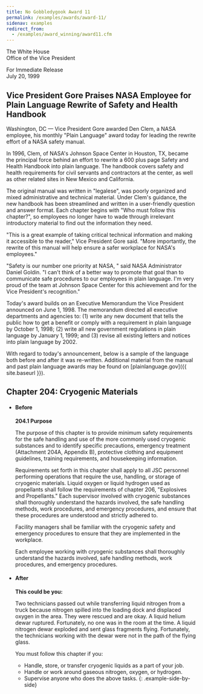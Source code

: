 ```yaml
---
title: No Gobbledygook Award 11
permalink: /examples/awards/award-11/
sidenav: examples
redirect_from:
  - /examples/award_winning/award11.cfm
---
```


The White House  
Office of the Vice President

For Immediate Release  
July 20, 1999

## Vice President Gore Praises NASA Employee for Plain Language Rewrite of Safety and Health Handbook

Washington, DC — Vice President Gore awarded Den Clem, a NASA employee, his monthly "Plain Language" award today for leading the rewrite effort of a NASA safety manual.

In 1996, Clem, of NASA's Johnson Space Center in Houston, TX, became the principal force behind an effort to rewrite a 600 plus page Safety and Health Handbook into plain language. The handbook covers safety and health requirements for civil servants and contractors at the center, as well as other related sites in New Mexico and California.

The original manual was written in "legalese", was poorly organized and mixed administrative and technical material. Under Clem's guidance, the new handbook has been streamlined and written in a user-friendly question and answer format. Each chapter begins with "Who must follow this chapter?", so employees no longer have to wade through irrelevant introductory material to find out the information they need.

"This is a great example of taking critical technical information and making it accessible to the reader," Vice President Gore said. "More importantly, the rewrite of this manual will help ensure a safer workplace for NASA's employees."

"Safety is our number one priority at NASA, " said NASA Administrator Daniel Goldin. "I can't think of a better way to promote that goal than to communicate safe procedures to our employees in plain language. I'm very proud of the team at Johnson Space Center for this achievement and for the Vice President's recognition."

Today's award builds on an Executive Memorandum the Vice President announced on June 1, 1998. The memorandum directed all executive departments and agencies to: (1) write any new document that tells the public how to get a benefit or comply with a requirement in plain language by October 1, 1998; (2) write all new government regulations in plain language by January 1, 1999; and (3) revise all existing letters and notices into plain language by 2002.

With regard to today's announcement, below is a sample of the language both before and after it was re-written. Additional material from the manual and past plain language awards may be found on [plainlanguage.gov]({{ site.baseurl }}).

## Chapter 204: Cryogenic Materials

* #### Before

  **204.1 Purpose**

  The purpose of this chapter is to provide minimum safety requirements for the safe handling and use of the more commonly used cryogenic substances and to identify specific precautions, emergency treatment (Attachment 204A, Appendix B), protective clothing and equipment guidelines, training requirements, and housekeeping information.

  Requirements set forth in this chapter shall apply to all JSC personnel performing operations that require the use, handling, or storage of cryogenic materials. Liquid oxygen or liquid hydrogen used as propellants shall follow the requirements of chapter 206, "Explosives and Propellants." Each supervisor involved with cryogenic substances shall thoroughly understand the hazards involved, the safe handling methods, work procedures, and emergency procedures, and ensure that these procedures are understood and strictly adhered to.

  Facility managers shall be familiar with the cryogenic safety and emergency procedures to ensure that they are implemented in the workplace.

  Each employee working with cryogenic substances shall thoroughly understand the hazards involved, safe handling methods, work procedures, and emergency procedures.

* #### After

  **This could be you:**

  Two technicians passed out while transferring liquid nitrogen from a truck because nitrogen spilled into the loading dock and displaced oxygen in the area. They were rescued and are okay. A liquid helium dewar ruptured. Fortunately, no one was in the room at the time. A liquid nitrogen dewar exploded and sent glass fragments flying. Fortunately, the technicians working with the dewar were not in the path of the flying glass.

  You must follow this chapter if you:

  - Handle, store, or transfer cryogenic liquids as a part of your job.
  - Handle or work around gaseous nitrogen, oxygen, or hydrogen.
  - Supervise anyone who does the above tasks.
{: .example-side-by-side}
